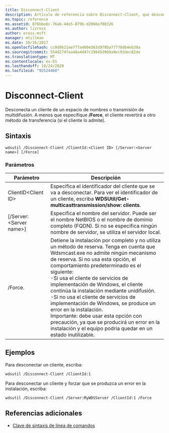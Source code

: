 ```yaml
---
title: Disconnect-Client
description: Artículo de referencia sobre Disconnect-Client, que desconecta a un cliente de un espacio de nombres o transmisión de multidifusión.
ms.topic: reference
ms.assetid: 876bbe6c-76ab-4de5-879b-d2066e700326
ms.author: lizross
author: eross-msft
manager: mtillman
ms.date: 10/16/2017
ms.openlocfilehash: cc0d9b21ee7f7a400e363d978ba77778db4eb38a
ms.sourcegitcommit: 554d274fea48a4d47c19845d969a9ec93dec82de
ms.translationtype: MT
ms.contentlocale: es-ES
ms.lasthandoff: 10/24/2020
ms.locfileid: "92524460"
---
```

# <a name="disconnect-client"></a>Disconnect-Client

Desconecta un cliente de un espacio de nombres o transmisión de multidifusión. A menos que especifique **/Force**, el cliente revertirá a otro método de transferencia (si el cliente lo admite).

## <a name="syntax"></a>Sintaxis

```
wdsutil /Disconnect-Client /ClientId:<Client ID> [/Server:<Server name>] [/Force]
```

### <a name="parameters"></a>Parámetros

|Parámetro|Descripción|
|---------|-----------|
|ClientID\<Client ID>|Especifica el identificador del cliente que se va a desconectar. Para ver el identificador de un cliente, escriba **WDSUtil/Get-multicasttransmission/show: clients**.|
|[/Server:\<Server name>]|Especifica el nombre del servidor. Puede ser el nombre NetBIOS o el nombre de dominio completo (FQDN). Si no se especifica ningún nombre de servidor, se utiliza el servidor local.|
|/Force.|Detiene la instalación por completo y no utiliza un método de reserva. Tenga en cuenta que Wdsmcast.exe no admite ningún mecanismo de reserva. Si no usa esta opción, el comportamiento predeterminado es el siguiente:</br>-Si usa el cliente de servicios de implementación de Windows, el cliente continúa la instalación mediante unidifusión.</br>-Si no usa el cliente de servicios de implementación de Windows, se produce un error en la instalación.</br>Importante: debe usar esta opción con precaución, ya que se producirá un error en la instalación y el equipo podría quedar en un estado inutilizable.|

## <a name="examples"></a>Ejemplos

Para desconectar un cliente, escriba:
```
wdsutil /Disconnect-Client /ClientId:1
```
Para desconectar un cliente y forzar que se produzca un error en la instalación, escriba:
```
wdsutil /Disconnect-Client /Server:MyWDSServer /ClientId:1 /Force
```

## <a name="additional-references"></a>Referencias adicionales

- [Clave de sintaxis de línea de comandos](command-line-syntax-key.md)